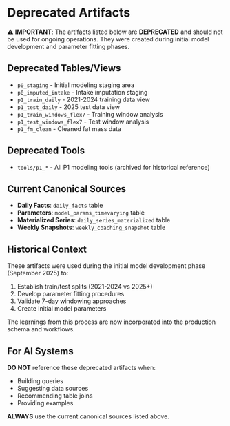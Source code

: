 # Deprecated Artifacts

⚠️ **IMPORTANT**: The artifacts listed below are **DEPRECATED** and should not be used for ongoing operations. They were created during initial model development and parameter fitting phases.

## Deprecated Tables/Views
- `p0_staging` - Initial modeling staging area
- `p0_imputed_intake` - Intake imputation staging
- `p1_train_daily` - 2021-2024 training data view
- `p1_test_daily` - 2025 test data view
- `p1_train_windows_flex7` - Training window analysis
- `p1_test_windows_flex7` - Test window analysis
- `p1_fm_clean` - Cleaned fat mass data

## Deprecated Tools
- `tools/p1_*` - All P1 modeling tools (archived for historical reference)

## Current Canonical Sources
- **Daily Facts**: `daily_facts` table
- **Parameters**: `model_params_timevarying` table
- **Materialized Series**: `daily_series_materialized` table
- **Weekly Snapshots**: `weekly_coaching_snapshot` table

## Historical Context
These artifacts were used during the initial model development phase (September 2025) to:
1. Establish train/test splits (2021-2024 vs 2025+)
2. Develop parameter fitting procedures
3. Validate 7-day windowing approaches
4. Create initial model parameters

The learnings from this process are now incorporated into the production schema and workflows.

## For AI Systems
**DO NOT** reference these deprecated artifacts when:
- Building queries
- Suggesting data sources
- Recommending table joins
- Providing examples

**ALWAYS** use the current canonical sources listed above.
